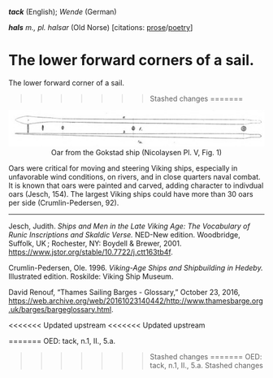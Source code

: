 **_tack_** (English); _Wende_ (German)

_**hals** m., pl. halsar_ (Old Norse) [citations: [prose](https://onp.ku.dk/onp/onp.php?o30985)/[poetry](https://onp.ku.dk/onp/onp.php?o30985)]  

  The lower forward corners of a sail.   
=======
  The lower forward corner of a sail.   
>>>>>>> Stashed changes
=======

<div align="center">
  
  ![oar from Gokstad ship](../images/Oar_Gokstad.png)  
  Oar from the Gokstad ship (Nicolaysen Pl. V, Fig. 1)

</div>

  Oars were critical for moving and steering Viking ships, especially in unfavorable wind conditions, on rivers, and in close quarters naval combat. It is known that oars were painted and carved, adding character to indivdual oars (Jesch, 154).  The largest Viking ships could have more than 30 oars per side (Crumlin-Pedersen, 92).   

---

  Jesch, Judith. _Ships and Men in the Late Viking Age: The Vocabulary of Runic Inscriptions and Skaldic Verse._ NED-New edition. Woodbridge, Suffolk, UK ; Rochester, NY: 
Boydell & Brewer, 2001. https://www.jstor.org/stable/10.7722/j.ctt163tb4f.

  Crumlin-Pedersen, Ole. 1996. _Viking-Age Ships and Shipbuilding in Hedeby._ Illustrated edition. Roskilde: Viking Ship Museum.

  David Renouf, “Thames Sailing Barges - Glossary,” October 23, 2016, https://web.archive.org/web/20161023140442/http://www.thamesbarge.org.uk/barges/bargeglossary.html.

<<<<<<< Updated upstream
<<<<<<< Updated upstream

=======
  OED: tack, n.1, II., 5.a.
>>>>>>> Stashed changes
=======
  OED: tack, n.1, II., 5.a.
>>>>>>> Stashed changes
